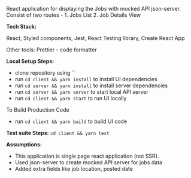 React application for displaying the Jobs with mocked API json-server.
Consist of two routes - 1. Jobs List 2. Job Details View

**Tech Stack:**

React, Styled components, Jest, React Testing library, Create React App

Other tools:
Prettier - code formatter

**Local Setup Steps:**

- clone repository using ``
- run `cd client && yarn install` to install UI dependencies
- run `cd server && yarn install` to install server dependencies
- run `cd server && yarn server` to start local API server
- run `cd client && yarn start` to run UI locally

To Build Production Code

- run `cd client && yarn build` to build UI code

**Test suite Steps:**
`cd client && yarn test`

**Assumptions:**

- This application is single page react application (not SSR).
- Used json-server to create mocked API server for jobs data
- Added extra fields like job location, posted date
